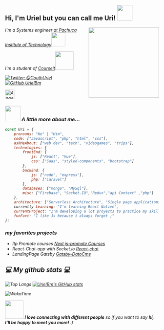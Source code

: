 <h2> Hi, I'm Uriel but you can call me Uri! <img src="https://media1.giphy.com/media/jptSqy6yYse5AaDRn0/giphy.gif?cid=ecf05e47q1sdfttrhm29ljd0fiucq86cv9xntyhb0jbqwp6s&rid=giphy.gif&ct=s" width="50"></h2>
<img align='right' src="https://media.giphy.com/media/M9gbBd9nbDrOTu1Mqx/giphy.gif" width="230">
<p><em>I'm a Systems engineer at <a href="http://www.itpachuca.edu.mx/">Pachuca Institute of Technology</a><img src="https://media3.giphy.com/media/PdrdfTTrlANszSLYNA/giphy.gif?cid=ecf05e475s9xlicj043n135dvj0u9fp8uepp2ybf60fbhbt0&rid=giphy.gif&ct=s" width="45">
<p><em>I'm a student of <a href="https://courseit.io/">Courseit</a><img src="https://media4.giphy.com/media/iFmw13LV1hHhViPPWz/giphy.gif?cid=ecf05e47it5n1fji4guo1x14otlyhq27jjjnwvvzkacf6jd1&rid=giphy.gif&ct=s" width="60">
 
[![Twitter: @CouthUriel](https://img.shields.io/twitter/follow/CouthUriel?style=social)](https://twitter.com/CouthUriel)
[![GitHub UrielBm](https://img.shields.io/github/followers/UrielBm?label=follow&style=social)](https://github.com/UrielBm)
 
<a href="https://www.linkedin.com/in/uriel-ben%C3%ADtez-medina-65865615a/">
    <img src="https://www.vectorlogo.zone/logos/linkedin/linkedin-icon.svg" alt="Angel Santiago Jaime Zavala's LinkedIn Profile" height="30" width="30">
</a>

### <img src="https://media3.giphy.com/media/1dJmX84xPtM3KLZ8Th/giphy.gif?cid=ecf05e47d49eot667lq2gli1w85gi083ujcn2pif5dpfu8sw&rid=giphy.gif&ct=s" width="50"> A little more about me... 
  
```javascript
const Uri = {
    pronouns: "He" | "Him",
    code: ["Javascript", "php", "html", "css"],
    askMeAbout: ["web dev", "tech", "videogames", "trips"],
    technologies: {
        frontEnd: {
            js: ["React", "Vue"],
            css: ["Saas", "styled-components", "bootstrap"]
        },
        backEnd: {
            js: ["node", "express"],
            php: ["Laravel"]
        },
        databases: ["mongo", "MySql"],
        misc: ["Firebase", "Socket.IO","Redux","api Context" ,"php"]
    },
    architecture: ["Serverless Architecture", "Single page applications"],
    currently Learning: "I'm learning React Native",
    currentProject: "I'm developing a lot proyects to practice my skills",
    funFact: "I like Js because i always forget ;"
};
```
### my favorites projects
- Itp Promote courses [Next.js-promote Courses](https://itp-cursos.vercel.app/)
- React-Chat-app with Socket.io [React-chat](https://react-chat-iota.vercel.app/auth/login) 
- LandingPage Gatsby [Gatsby-DatoCms](https://azucena-depilacion-laser.vercel.app/)
<h2>💻 My github stats 💻</h2>

![Top Langs](https://github-readme-stats.vercel.app/api/top-langs/?username=UrielBm&theme=merko)
 [![UrielBm's GitHub stats](https://github-readme-stats.vercel.app/api?username=UrielBm&theme=merko)](https://github.com/UrielBm/github-readme-stats)
 
![WakaTime](https://github-readme-stats.vercel.app/api/wakatime?username=Ramzzs&theme=merko)
 
<img src="https://media.giphy.com/media/LnQjpWaON8nhr21vNW/giphy.gif" width="60"> <em><b>I love connecting with different people</b> so if you want to say <b>hi, I'll be happy to meet you more!</b> :)</em>
